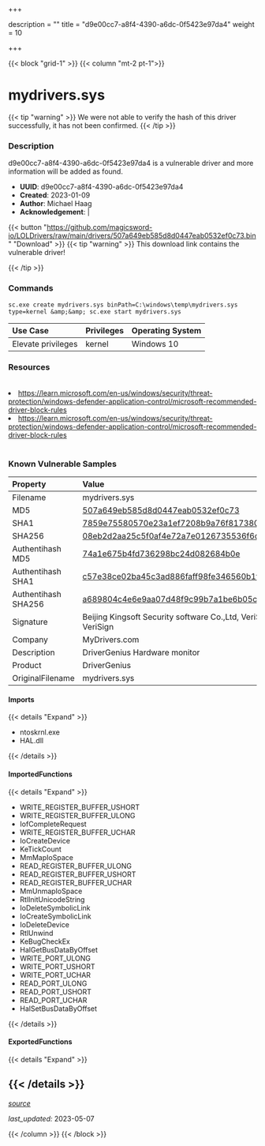 +++

description = ""
title = "d9e00cc7-a8f4-4390-a6dc-0f5423e97da4"
weight = 10

+++


{{< block "grid-1" >}}
{{< column "mt-2 pt-1">}}


# mydrivers.sys


{{< tip "warning" >}}
We were not able to verify the hash of this driver successfully, it has not been confirmed.
{{< /tip >}}


### Description

d9e00cc7-a8f4-4390-a6dc-0f5423e97da4 is a vulnerable driver and more information will be added as found.
- **UUID**: d9e00cc7-a8f4-4390-a6dc-0f5423e97da4
- **Created**: 2023-01-09
- **Author**: Michael Haag
- **Acknowledgement**:  | [](https://twitter.com/)

{{< button "https://github.com/magicsword-io/LOLDrivers/raw/main/drivers/507a649eb585d8d0447eab0532ef0c73.bin" "Download" >}}
{{< tip "warning" >}}
This download link contains the vulnerable driver!

{{< /tip >}}

### Commands

```
sc.exe create mydrivers.sys binPath=C:\windows\temp\mydrivers.sys type=kernel &amp;&amp; sc.exe start mydrivers.sys
```

| Use Case | Privileges | Operating System | 
|:---- | ---- | ---- |
| Elevate privileges | kernel | Windows 10 |

### Resources
<br>
<li><a href=" https://learn.microsoft.com/en-us/windows/security/threat-protection/windows-defender-application-control/microsoft-recommended-driver-block-rules"> https://learn.microsoft.com/en-us/windows/security/threat-protection/windows-defender-application-control/microsoft-recommended-driver-block-rules</a></li>
<li><a href="https://learn.microsoft.com/en-us/windows/security/threat-protection/windows-defender-application-control/microsoft-recommended-driver-block-rules">https://learn.microsoft.com/en-us/windows/security/threat-protection/windows-defender-application-control/microsoft-recommended-driver-block-rules</a></li>
<br>

### Known Vulnerable Samples

| Property           | Value |
|:-------------------|:------|
| Filename           | mydrivers.sys |
| MD5                | [507a649eb585d8d0447eab0532ef0c73](https://www.virustotal.com/gui/file/507a649eb585d8d0447eab0532ef0c73) |
| SHA1               | [7859e75580570e23a1ef7208b9a76f81738043d5](https://www.virustotal.com/gui/file/7859e75580570e23a1ef7208b9a76f81738043d5) |
| SHA256             | [08eb2d2aa25c5f0af4e72a7e0126735536f6c2c05e9c7437282171afe5e322c6](https://www.virustotal.com/gui/file/08eb2d2aa25c5f0af4e72a7e0126735536f6c2c05e9c7437282171afe5e322c6) |
| Authentihash MD5   | [74a1e675b4fd736298bc24d082684b0e](https://www.virustotal.com/gui/search/authentihash%253A74a1e675b4fd736298bc24d082684b0e) |
| Authentihash SHA1  | [c57e38ce02ba45c3ad886faff98fe346560b1f5e](https://www.virustotal.com/gui/search/authentihash%253Ac57e38ce02ba45c3ad886faff98fe346560b1f5e) |
| Authentihash SHA256| [a689804c4e6e9aa07d48f9c99b7a1be6b05cba1c632b1a083b8031f6e1651c28](https://www.virustotal.com/gui/search/authentihash%253Aa689804c4e6e9aa07d48f9c99b7a1be6b05cba1c632b1a083b8031f6e1651c28) |
| Signature         | Beijing Kingsoft Security software Co.,Ltd, VeriSign Class 3 Code Signing 2010 CA, VeriSign   |
| Company           | MyDrivers.com |
| Description       | DriverGenius Hardware monitor |
| Product           | DriverGenius |
| OriginalFilename  | mydrivers.sys |


#### Imports
{{< details "Expand" >}}
* ntoskrnl.exe
* HAL.dll

{{< /details >}}
#### ImportedFunctions
{{< details "Expand" >}}
* WRITE_REGISTER_BUFFER_USHORT
* WRITE_REGISTER_BUFFER_ULONG
* IofCompleteRequest
* WRITE_REGISTER_BUFFER_UCHAR
* IoCreateDevice
* KeTickCount
* MmMapIoSpace
* READ_REGISTER_BUFFER_ULONG
* READ_REGISTER_BUFFER_USHORT
* READ_REGISTER_BUFFER_UCHAR
* MmUnmapIoSpace
* RtlInitUnicodeString
* IoDeleteSymbolicLink
* IoCreateSymbolicLink
* IoDeleteDevice
* RtlUnwind
* KeBugCheckEx
* HalGetBusDataByOffset
* WRITE_PORT_ULONG
* WRITE_PORT_USHORT
* WRITE_PORT_UCHAR
* READ_PORT_ULONG
* READ_PORT_USHORT
* READ_PORT_UCHAR
* HalSetBusDataByOffset

{{< /details >}}
#### ExportedFunctions
{{< details "Expand" >}}

{{< /details >}}
-----



[*source*](https://github.com/magicsword-io/LOLDrivers/tree/main/yaml/d9e00cc7-a8f4-4390-a6dc-0f5423e97da4.yaml)

*last_updated:* 2023-05-07








{{< /column >}}
{{< /block >}}
